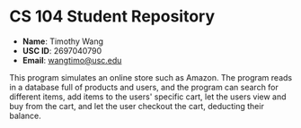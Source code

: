 # CS 104 Student Repository

- **Name**: Timothy Wang
- **USC ID**: 2697040790
- **Email**: wangtimo@usc.edu


This program simulates an online store such as Amazon.
The program reads in a database full of products and users,
and the program can search for different items, add items
to the users' specific cart, let the users view and buy
from the cart, and let the user checkout the cart,
deducting their balance.